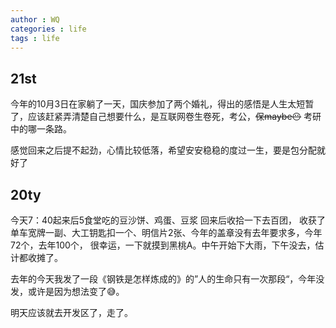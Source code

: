 ```yaml
---
author : WQ
categories : life
tags : life
---
```


## 21st
今年的10月3日在家躺了一天，国庆参加了两个婚礼，得出的感悟是人生太短暂了，应该赶紧弄清楚自己想要什么，是互联网卷生卷死，考公，~~保maybe😶~~ 考研中的哪一条路。

感觉回来之后提不起劲，心情比较低落，希望安安稳稳的度过一生，要是包分配就好了

## 20ty
今天7：40起来后5食堂吃的豆沙饼、鸡蛋、豆浆
回来后收拾一下去百团，
收获了单车宽牌一副、大工钥匙扣一个、明信片2张、今年的盖章没有去年要求多，今年72个，去年100个，
很幸运，一下就摸到黑桃A。中午开始下大雨，下午没去，估计都收摊了。

去年的今天我发了一段《钢铁是怎样炼成的》的”人的生命只有一次那段“，今年没发，或许是因为想法变了😅。

明天应该就去开发区了，走了。